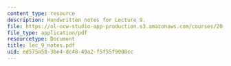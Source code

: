 ```yaml
---
content_type: resource
description: Handwritten notes for Lecture 9.
file: https://ol-ocw-studio-app-production.s3.amazonaws.com/courses/20-410j-molecular-cellular-and-tissue-biomechanics-be-410j-spring-2003/ed575a583be4dc4849a2f5f55f9008cc_lec_9_notes.pdf
file_type: application/pdf
resourcetype: Document
title: lec_9_notes.pdf
uid: ed575a58-3be4-dc48-49a2-f5f55f9008cc
---
```


